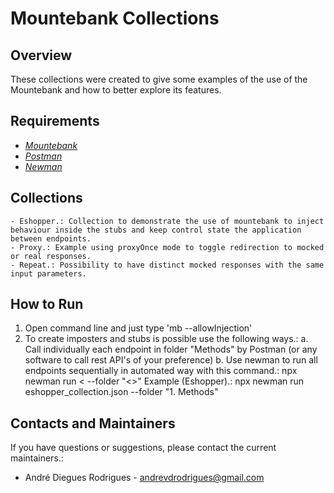 # Mountebank Collections

## Overview

These collections were created to give some examples of the use of the Mountebank and how to better explore its features.

## Requirements

- [*Mountebank*](http://www.mbtest.org/)
- [*Postman*](https://www.postman.com/)
- [*Newman*](https://www.npmjs.com/package/newman)

## Collections

    - Eshopper.: Collection to demonstrate the use of mountebank to inject behaviour inside the stubs and keep control state the application between endpoints.
    - Proxy.: Example using proxyOnce mode to toggle redirection to mocked or real responses.
    - Repeat.: Possibility to have distinct mocked responses with the same input parameters.

## How to Run

1. Open command line and just type 'mb --allowInjection'
2. To create imposters and stubs is possible use the following ways.:
    a. Call individually each endpoint in folder "Methods" by Postman (or any software to call rest API's of your preference)
    b. Use newman to run all endpoints sequentially in automated way with this command.: npx newman run <<collection> --folder "<<folder>>"
       Example (Eshopper).: npx newman run eshopper_collection.json --folder "1. Methods"

## Contacts and Maintainers

If you have questions or suggestions, please contact the current maintainers.:

-   André Diegues Rodrigues - andrevdrodrigues@gmail.com


